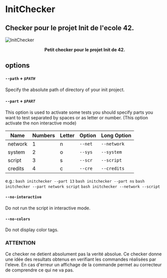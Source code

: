 # InitChecker
## Checker pour le projet Init de l'ecole 42.
![InitChecker](https://zupimages.net/up/19/02/hcfw.png)
<p align="center">
  <b>Petit checker pour le projet Init de 42.</b><br>
</p>

## options

#### `--path` + *`$PATH`*

Specify the absolute path of directory of your init project.

#### `--part` + *`$PART`*

This option is used to activate some tests you should specify parts you want to test separated by spaces or as letter or number.
(This option activate the non interactive mode)

| Name    | Numbers | Letter | Option  | Long Option |
| ------- | ------- | ------ | ------- | ----------- |
| network | 1       | n      | `--net` | `--network` |
| system  | 2       | o      | `--sys` | `--system`  |
| script  | 3       | s      | `--scr` | `--script`  |
| credits | 4       | c      | `--cre` | `--credits` |

e.g.:	`bash initchecker --part 13`
		`bash initchecker --part ns`
		`bash initchecker --part network script`
		`bash initchecker --network --script`

#### `--no-interactive`

Do not run the script in interactive mode.

#### `--no-colors`

Do not display color tags.

### ATTENTION
Ce checker ne detient absolument pas la verité absolue.
Ce checker donne une idée des resultats obtenus en verifiant les commandes réalisées par l'eleve.
En cas d'erreur un affichage de la commande permet au correcteur de comprendre ce qui ne va pas.
